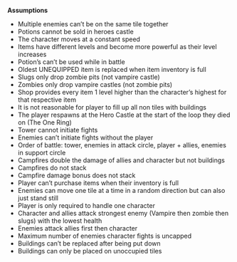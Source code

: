 **Assumptions**


* Multiple enemies can’t be on the same tile together
* Potions cannot be sold in heroes castle
* The character moves at a constant speed
* Items have different levels and become more powerful as their level increases
* Potion’s can’t be used while in battle
* Oldest UNEQUIPPED item is replaced when item inventory is full
* Slugs only drop zombie pits (not vampire castle)
* Zombies only drop vampire castles (not zombie pits)
* Shop provides every item 1 level higher than the character’s highest for that respective item
* It is not reasonable for player to fill up all non tiles with buildings
* The player respawns at the Hero Castle at the start of the loop they died on (The One Ring)
* Tower cannot initiate fights
* Enemies can’t initiate fights without the player
* Order of battle: tower, enemies in attack circle, player + allies, enemies in support circle
* Campfires double the damage of allies and character but not buildings
* Campfires do not stack
* Campfire damage bonus does not stack
* Player can’t purchase items when their inventory is full
* Enemies can move one tile at a time in a random direction but can also just stand still
* Player is only required to handle one character
* Character and allies attack strongest enemy (Vampire then zombie then slugs) with the lowest health
* Enemies attack allies first then character
* Maximum number of enemies character fights is uncapped
* Buildings can’t be replaced after being put down
* Buildings can only be placed on unoccupied tiles
